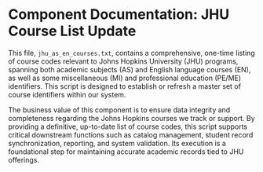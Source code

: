 # Component Documentation: JHU Course List Update

This file, `jhu_as_en_courses.txt`, contains a comprehensive, one-time listing of course codes relevant to Johns Hopkins University (JHU) programs, spanning both academic subjects (AS) and English language courses (EN), as well as some miscellaneous (MI) and professional education (PE/ME) identifiers. This script is designed to establish or refresh a master set of course identifiers within our system.

The business value of this component is to ensure data integrity and completeness regarding the Johns Hopkins courses we track or support. By providing a definitive, up-to-date list of course codes, this script supports critical downstream functions such as catalog management, student record synchronization, reporting, and system validation. Its execution is a foundational step for maintaining accurate academic records tied to JHU offerings.